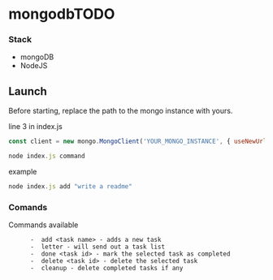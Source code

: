 ﻿# mongodbTODO
 
 ### Stack
- mongoDB
- NodeJS

## Launch

Before starting, replace the path to the mongo instance with yours.

line 3 in index.js

```javascript
const client = new mongo.MongoClient('YOUR_MONGO_INSTANCE', { useNewUrlParser: true, useUnifiedTopology: true });
```

```javascript
node index.js command
```
example

```javascript
node index.js add "write a readme"
```

### Comands
Commands available

          -  add <task name> - adds a new task
          -  letter - will send out a task list
          -  done <task id> - mark the selected task as completed
          -  delete <task id> - delete the selected task
          -  cleanup - delete completed tasks if any
